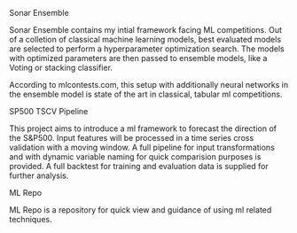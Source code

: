 Sonar Ensemble

Sonar Ensemble contains my intial framework facing ML competitions.
Out of a colletion of classical machine learning models, best evaluated models are selected to perform a hyperparameter optimization search.
The models with optimized parameters are then passed to ensemble models, like a Voting or stacking classifier.

According to mlcontests.com, this setup with additionally neural networks in the ensemble model is state of the art in classical, tabular ml competitions.



SP500 TSCV Pipeline

This project aims to introduce a ml framework to forecast the direction of the S&P500.
Input features will be processed in a time series cross validation with a moving window. A full pipeline for input transformations and with dynamic variable naming for quick comparision purposes is provided. A full backtest for training and evaluation data is supplied for further analysis.

ML Repo

ML Repo is a repository for quick view and guidance of using ml related techniques.
